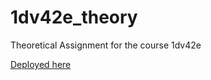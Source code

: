 # 1dv42e_theory
Theoretical Assignment for the course 1dv42e

[Deployed here](http://mw222rs.github.io/1dv42e_theory)
